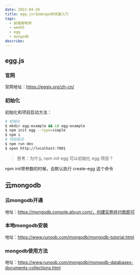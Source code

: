 ```yaml
---
date: 2022-04-20
title: egg.js+云mongodb快速入门
tags:
  - 前端架构师
  - week5
  - egg
  - mongodb
describe:
---
```




## egg.js



### 官网

官网地址：https://eggjs.org/zh-cn/



### 初始化

初始化和项目启动方法：

```bash
# 初始化
$ mkdir egg-example && cd egg-example
$ npm init egg --type=simple
$ npm i
# 项目启动
$ npm run dev
$ open http://localhost:7001
```

> 思考：为什么 npm init egg 可以初始化 egg 项目？

npm init带参数的时候，会默认执行 create-egg 这个命令

## 云mongodb



### 云mongodb开通

地址：https://mongodb.console.aliyun.com/，创建实例并付款即可



### 本地mongodb安装

地址：https://www.runoob.com/mongodb/mongodb-tutorial.html



### mongodb使用方法

地址：https://www.runoob.com/mongodb/mongodb-databases-documents-collections.html
